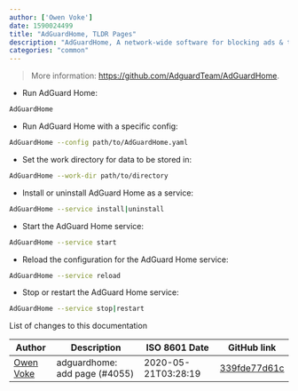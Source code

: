 ```yaml
---
author: ['Owen Voke']
date: 1590024499
title: "AdGuardHome, TLDR Pages"
description: "AdGuardHome, A network-wide software for blocking ads & tracking."
categories: "common"
---
```

> More information: <https://github.com/AdguardTeam/AdGuardHome>.

- Run AdGuard Home:

```bash
AdGuardHome
```

- Run AdGuard Home with a specific config:

```bash
AdGuardHome --config path/to/AdGuardHome.yaml
```

- Set the work directory for data to be stored in:

```bash
AdGuardHome --work-dir path/to/directory
```

- Install or uninstall AdGuard Home as a service:

```bash
AdGuardHome --service install|uninstall
```

- Start the AdGuard Home service:

```bash
AdGuardHome --service start
```

- Reload the configuration for the AdGuard Home service:

```bash
AdGuardHome --service reload
```

- Stop or restart the AdGuard Home service:

```bash
AdGuardHome --service stop|restart
```
List of changes to this documentation


Author | Description | ISO 8601 Date | GitHub link
------|-----|-----|-----
[Owen Voke](mailto:development@voke.dev) | adguardhome: add page (#4055) | 2020-05-21T03:28:19 | [339fde77d61c](https://github.com/tldr-pages/tldr/commit/339fde77d61c1374fd5ef68b0958393c34bd363a)

